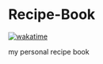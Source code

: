 # Recipe-Book

[![wakatime](https://wakatime.com/badge/user/bac6b0f1-e005-4a6c-b036-ab6b96c4c0ed/project/018ec095-e556-4127-af6a-6b75d9387cea.svg)](https://wakatime.com/badge/user/bac6b0f1-e005-4a6c-b036-ab6b96c4c0ed/project/018ec095-e556-4127-af6a-6b75d9387cea)

my personal recipe book
